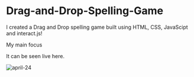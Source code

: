 # Drag-and-Drop-Spelling-Game

I created a Drag and Drop spelling game built using HTML, CSS, JavaScipt and interact.js!

My main focus

It can be seen live here. 


![april-24](https://user-images.githubusercontent.com/57625094/164959573-4682661b-1c43-4b77-b73c-3e223f507874.gif)
